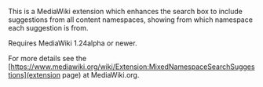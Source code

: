 This is a MediaWiki extension which enhances the search box to include suggestions from all content
namespaces, showing from which namespace each suggestion is from.

Requires MediaWiki 1.24alpha or newer.

For more details see the
[https://www.mediawiki.org/wiki/Extension:MixedNamespaceSearchSuggestions](extension page) at
MediaWiki.org.
